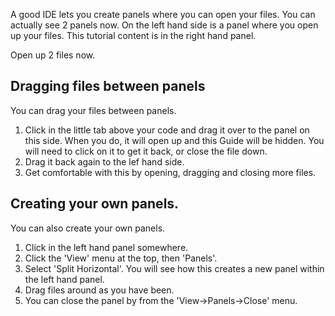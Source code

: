 A good IDE lets you create panels where you can open your files. You can actually see 2 panels now. On the left hand side is a panel where you open up your files. This tutorial content is in the right hand panel.

Open up 2 files now.

## Dragging files between panels
You can drag your files between panels.

1. Click in the little tab above your code and drag it over to the panel on this side. When you do, it will open up and this Guide will be hidden. You will need to click on it to get it back, or close the file down.
1. Drag it back again to the lef hand side.
1. Get comfortable with this by opening, dragging and closing more files.

## Creating your own panels.
You can also create your own panels.

1. Click in the left hand panel somewhere.
1. Click the 'View' menu at the top, then 'Panels'.
1. Select 'Split Horizontal'. You will see how this creates a new panel within the left hand panel.
1. Drag files around as you have been.
1. You can close the panel by from the 'View->Panels->Close' menu.


